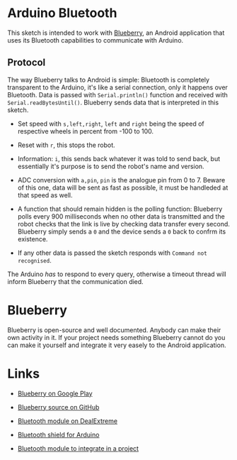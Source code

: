 # Arduino Bluetooth

This sketch is intended to work with [Blueberry](https://play.google.com/store/apps/details?id=com.bluetooth), an Android application that uses its Bluetooth capabilities to communicate with Arduino.

## Protocol

The way Blueberry talks to Android is simple: Bluetooth is completely transparent to the Arduino, it's like a serial connection, only it happens over Bluetooth. Data is passed with `Serial.println()` function and received with `Serial.readBytesUntil()`. Blueberry sends data that is interpreted in this sketch.

* Set speed with `s,left,right`, `left` and `right` being the speed of respective wheels in percent from -100 to 100.

* Reset with `r`, this stops the robot.

* Information: `i`, this sends back whatever it was told to send back, but essentially it's purpose is to send the robot's name and version.

* ADC conversion with `a,pin`, `pin` is the analogue pin from 0 to 7. Beware of this one, data will be sent as fast as possible, it must be handleded at that speed as well.

* A function that should remain hidden is the polling function: Blueberry polls every 900 milliseconds when no other data is transmitted and the robot checks that the link is live by checking data transfer every second. Blueberry simply sends a `0` and the device sends a `0` back to confrm its existence.

* If any other data is passed the sketch responds with `Command not recognised`.

The Arduino _has_ to respond to every query, otherwise a timeout thread will inform Blueberry that the communication died.

# Blueberry

Blueberry is open-source and well documented. Anybody can make their own activity in it. If your project needs something Blueberry cannot do you can make it yourself and integrate it very easely to the Android application.

# Links

* [Blueberry on Google Play](https://play.google.com/store/apps/details?id=com.bluetooth)

* [Blueberry source on GitHub](https://github.com/Nurgak/Android-Bluetooth-Remote-Control)

* [Bluetooth module on DealExtreme](http://dx.com/p/jy-mcu-arduino-bluetooth-wireless-serial-port-module-104299)

* [Bluetooth shield for Arduino](http://arduino.cc/en/Main/ArduinoBoardBluetooth)

* [Bluetooth module to integrate in a project](http://dx.com/p/wireless-bluetooth-rs232-ttl-transceiver-module-80711)